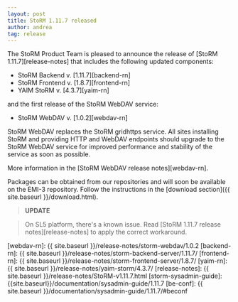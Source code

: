 ```yaml
---
layout: post
title: StoRM 1.11.7 released
author: andrea
tag: release
---
```


The StoRM Product Team is pleased to announce the release of [StoRM 1.11.7][release-notes] that
includes the following updated components:

* StoRM Backend v. [1.11.7][backend-rn]
* StoRM Frontend v. [1.8.7][frontend-rn]
* YAIM StoRM v. [4.3.7][yaim-rn]

and the first release of the StoRM WebDAV service:

* StoRM WebDAV v. [1.0.2][webdav-rn]

StoRM WebDAV replaces the StoRM gridhttps service. All sites installing StoRM and providing
HTTP and WebDAV endpoints should upgrade to the StoRM WebDAV service for improved performance
and stability of the service as soon as possible.

More information in the [StoRM WebDAV release notes][webdav-rn].

Packages can be obtained from our repositories and will soon be available on
the EMI-3 repository. Follow the instructions in the
[download section]({{ site.baseurl }}/download.html).

>**UPDATE**

>On SL5 platform, there's a known issue. Read [StoRM 1.11.7 release notes][release-notes] to apply the correct workaround.


[webdav-rn]: {{ site.baseurl }}/release-notes/storm-webdav/1.0.2
[backend-rn]: {{ site.baseurl }}/release-notes/storm-backend-server/1.11.7/
[frontend-rn]: {{ site.baseurl }}/release-notes/storm-frontend-server/1.8.7/
[yaim-rn]: {{ site.baseurl }}/release-notes/yaim-storm/4.3.7/
[release-notes]: {{ site.baseurl }}/release-notes/StoRM-v1.11.7.html
[storm-sysadmin-guide]: {{site.baseurl}}/documentation/sysadmin-guide/1.11.7
[be-conf]: {{ site.baseurl }}/documentation/sysadmin-guide/1.11.7/#beconf
